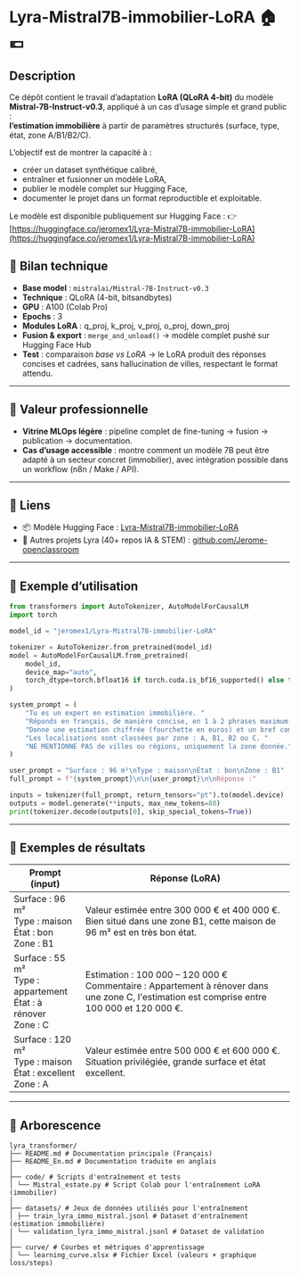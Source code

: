 # Lyra-Mistral7B-immobilier-LoRA 🏠💶

## Description
Ce dépôt contient le travail d’adaptation **LoRA (QLoRA 4-bit)** du modèle **Mistral-7B-Instruct-v0.3**, appliqué à un cas d’usage simple et grand public :  
**l’estimation immobilière** à partir de paramètres structurés (surface, type, état, zone A/B1/B2/C).

L’objectif est de montrer la capacité à :
- créer un dataset synthétique calibré,
- entraîner et fusionner un modèle LoRA,
- publier le modèle complet sur Hugging Face,
- documenter le projet dans un format reproductible et exploitable.


Le modèle est disponible publiquement sur Hugging Face :
👉 [https://huggingface.co/jeromex1/Lyra-Mistral7B-immobilier-LoRA](https://huggingface.co/jeromex1/Lyra-Mistral7B-immobilier-LoRA)


## 🔹 Bilan technique
- **Base model** : `mistralai/Mistral-7B-Instruct-v0.3`  
- **Technique** : QLoRA (4-bit, bitsandbytes)  
- **GPU** : A100 (Colab Pro)  
- **Epochs** : 3  
- **Modules LoRA** : q_proj, k_proj, v_proj, o_proj, down_proj  
- **Fusion & export** : `merge_and_unload()` → modèle complet pushé sur Hugging Face Hub  
- **Test** : comparaison *base vs LoRA* → le LoRA produit des réponses concises et cadrées, sans hallucination de villes, respectant le format attendu.  

---

## 🔹 Valeur professionnelle
- **Vitrine MLOps légère** : pipeline complet de fine-tuning → fusion → publication → documentation.  
- **Cas d’usage accessible** : montre comment un modèle 7B peut être adapté à un secteur concret (immobilier), avec intégration possible dans un workflow (n8n / Make / API).  

---

## 🔗 Liens
- 📦 Modèle Hugging Face : [Lyra-Mistral7B-immobilier-LoRA](https://huggingface.co/jeromex1/Lyra-Mistral7B-immobilier-LoRA)  
- 📘 Autres projets Lyra (40+ repos IA & STEM) : [github.com/Jerome-openclassroom](https://github.com/Jerome-openclassroom/)  

---

## 🔹 Exemple d’utilisation

```python
from transformers import AutoTokenizer, AutoModelForCausalLM
import torch

model_id = "jeromex1/Lyra-Mistral7B-immobilier-LoRA"

tokenizer = AutoTokenizer.from_pretrained(model_id)
model = AutoModelForCausalLM.from_pretrained(
    model_id,
    device_map="auto",
    torch_dtype=torch.bfloat16 if torch.cuda.is_bf16_supported() else torch.float16
)

system_prompt = (
    "Tu es un expert en estimation immobilière. "
    "Réponds en français, de manière concise, en 1 à 2 phrases maximum. "
    "Donne une estimation chiffrée (fourchette en euros) et un bref commentaire. "
    "Les localisations sont classées par zone : A, B1, B2 ou C. "
    "NE MENTIONNE PAS de villes ou régions, uniquement la zone donnée."
)

user_prompt = "Surface : 96 m²\nType : maison\nÉtat : bon\nZone : B1"
full_prompt = f"{system_prompt}\n\n{user_prompt}\n\nRéponse :"

inputs = tokenizer(full_prompt, return_tensors="pt").to(model.device)
outputs = model.generate(**inputs, max_new_tokens=80)
print(tokenizer.decode(outputs[0], skip_special_tokens=True))
```

---

## 🔹 Exemples de résultats
| Prompt (input) | Réponse (LoRA) |
|----------------|----------------|
| Surface : 96 m²<br>Type : maison<br>État : bon<br>Zone : B1 | Valeur estimée entre 300 000 € et 400 000 €. Bien situé dans une zone B1, cette maison de 96 m² est en très bon état. |
| Surface : 55 m²<br>Type : appartement<br>État : à rénover<br>Zone : C | Estimation : 100 000 – 120 000 €<br>Commentaire : Appartement à rénover dans une zone C, l'estimation est comprise entre 100 000 et 120 000 €. |
| Surface : 120 m²<br>Type : maison<br>État : excellent<br>Zone : A | Valeur estimée entre 500 000 € et 600 000 €. Situation privilégiée, grande surface et état excellent. |

---
## 💾 Arborescence

```
lyra_transformer/
├── README.md # Documentation principale (Français)
├── README_En.md # Documentation traduite en anglais
│
├── code/ # Scripts d'entraînement et tests
│ └── Mistral_estate.py # Script Colab pour l'entraînement LoRA (immobilier)
│
├── datasets/ # Jeux de données utilisés pour l'entraînement
│ ├── train_lyra_immo_mistral.jsonl # Dataset d'entraînement (estimation immobilière)
│ └── validation_lyra_immo_mistral.jsonl # Dataset de validation
│
├── curve/ # Courbes et métriques d'apprentissage
│ └── learning_curve.xlsx # Fichier Excel (valeurs + graphique loss/steps)
```


